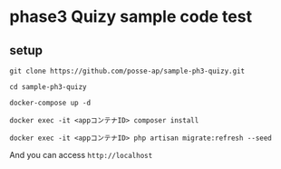 # phase3 Quizy sample code test

## setup

`git clone https://github.com/posse-ap/sample-ph3-quizy.git`

`cd sample-ph3-quizy`

`docker-compose up -d`

`docker exec -it <appコンテナID> composer install`

`docker exec -it <appコンテナID> php artisan migrate:refresh --seed`

And you can access `http://localhost`
